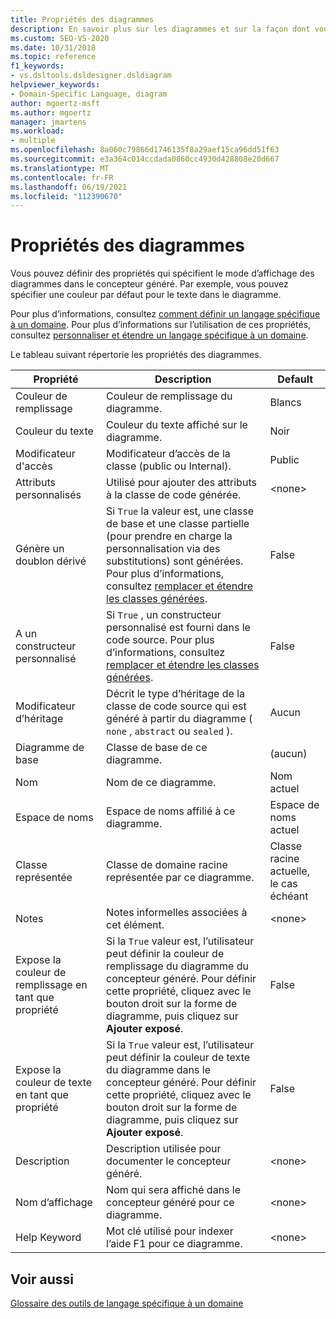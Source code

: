 ```yaml
---
title: Propriétés des diagrammes
description: En savoir plus sur les diagrammes et sur la façon dont vous pouvez définir des propriétés qui spécifient comment les diagrammes s’afficheront dans le concepteur généré.
ms.custom: SEO-VS-2020
ms.date: 10/31/2018
ms.topic: reference
f1_keywords:
- vs.dsltools.dsldesigner.dsldiagram
helpviewer_keywords:
- Domain-Specific Language, diagram
author: mgoertz-msft
ms.author: mgoertz
manager: jmartens
ms.workload:
- multiple
ms.openlocfilehash: 8a060c79866d1746135f8a29aef15ca96dd51f63
ms.sourcegitcommit: e3a364c014ccdada0860cc4930d428808e20d667
ms.translationtype: MT
ms.contentlocale: fr-FR
ms.lasthandoff: 06/19/2021
ms.locfileid: "112390670"
---
```

# <a name="properties-of-diagrams"></a>Propriétés des diagrammes
Vous pouvez définir des propriétés qui spécifient le mode d’affichage des diagrammes dans le concepteur généré. Par exemple, vous pouvez spécifier une couleur par défaut pour le texte dans le diagramme.

 Pour plus d’informations, consultez [comment définir un langage spécifique à un domaine](../modeling/how-to-define-a-domain-specific-language.md). Pour plus d’informations sur l’utilisation de ces propriétés, consultez [personnaliser et étendre un langage spécifique à un domaine](../modeling/customizing-and-extending-a-domain-specific-language.md).

 Le tableau suivant répertorie les propriétés des diagrammes.

|Propriété|Description|Default|
|-|-|-|
|Couleur de remplissage|Couleur de remplissage du diagramme.|Blancs|
|Couleur du texte|Couleur du texte affiché sur le diagramme.|Noir|
|Modificateur d'accès|Modificateur d’accès de la classe (public ou Internal).|Public|
|Attributs personnalisés|Utilisé pour ajouter des attributs à la classe de code générée.|\<none>|
|Génère un doublon dérivé|Si `True` la valeur est, une classe de base et une classe partielle (pour prendre en charge la personnalisation via des substitutions) sont générées. Pour plus d’informations, consultez [remplacer et étendre les classes générées](../modeling/overriding-and-extending-the-generated-classes.md).|False|
|A un constructeur personnalisé|Si `True` , un constructeur personnalisé est fourni dans le code source. Pour plus d’informations, consultez [remplacer et étendre les classes générées](../modeling/overriding-and-extending-the-generated-classes.md).|False|
|Modificateur d’héritage|Décrit le type d’héritage de la classe de code source qui est généré à partir du diagramme ( `none` , `abstract` ou `sealed` ).|Aucun|
|Diagramme de base|Classe de base de ce diagramme.|(aucun)|
|Nom|Nom de ce diagramme.|Nom actuel|
|Espace de noms|Espace de noms affilié à ce diagramme.|Espace de noms actuel|
|Classe représentée|Classe de domaine racine représentée par ce diagramme.|Classe racine actuelle, le cas échéant|
|Notes|Notes informelles associées à cet élément.|\<none>|
|Expose la couleur de remplissage en tant que propriété|Si la `True` valeur est, l’utilisateur peut définir la couleur de remplissage du diagramme du concepteur généré. Pour définir cette propriété, cliquez avec le bouton droit sur la forme de diagramme, puis cliquez sur **Ajouter exposé**.|False|
|Expose la couleur de texte en tant que propriété|Si la `True` valeur est, l’utilisateur peut définir la couleur de texte du diagramme dans le concepteur généré. Pour définir cette propriété, cliquez avec le bouton droit sur la forme de diagramme, puis cliquez sur **Ajouter exposé**.|False|
|Description|Description utilisée pour documenter le concepteur généré.|\<none>|
|Nom d’affichage|Nom qui sera affiché dans le concepteur généré pour ce diagramme.|\<none>|
|Help Keyword|Mot clé utilisé pour indexer l’aide F1 pour ce diagramme.|\<none>|

## <a name="see-also"></a>Voir aussi

[Glossaire des outils de langage spécifique à un domaine](/previous-versions/bb126564(v=vs.100))